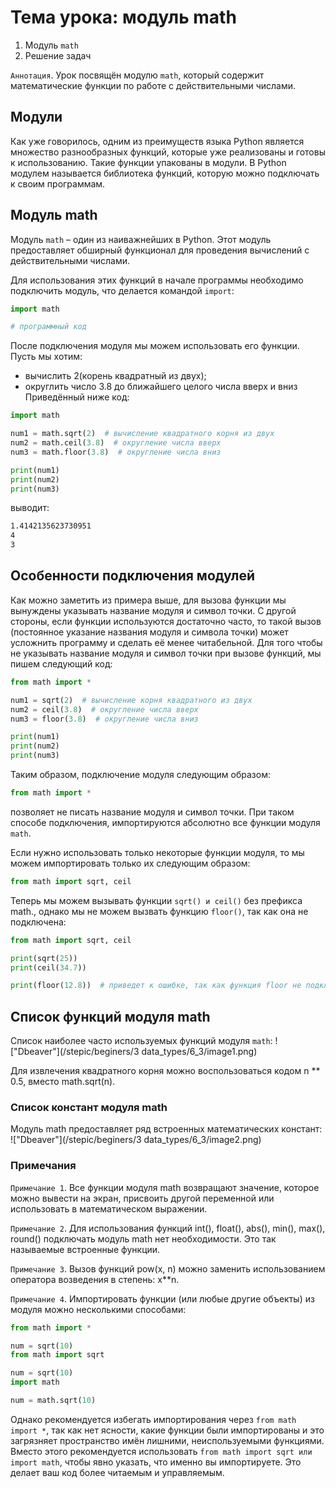 # Тема урока: модуль math

1. Модуль `math`
2. Решение задач

`Аннотация`. Урок посвящён модулю `math`, который содержит математические функции по работе с действительными числами.

## Модули

Как уже говорилось, одним из преимуществ языка Python является множество разнообразных функций, которые уже реализованы
и готовы к использованию. Такие функции упакованы в модули. В Python модулем называется библиотека функций, которую
можно подключать к своим программам.

## Модуль math

Модуль `math` – один из наиважнейших в Python. Этот модуль предоставляет обширный функционал для проведения вычислений с
действительными числами.

Для использования этих функций в начале программы необходимо подключить модуль, что делается командой `import`:

```python
import math

# программный код
```

После подключения модуля мы можем использовать его функции. Пусть мы хотим:

- вычислить 2(корень квадратный из двух);
- округлить число 3.8 до ближайшего целого числа вверх и вниз
  Приведённый ниже код:

```python
import math

num1 = math.sqrt(2)  # вычисление квадратного корня из двух
num2 = math.ceil(3.8)  # округление числа вверх
num3 = math.floor(3.8)  # округление числа вниз

print(num1)
print(num2)
print(num3)
```

выводит:

```html
1.4142135623730951
4
3
```

## Особенности подключения модулей

Как можно заметить из примера выше, для вызова функции мы вынуждены указывать название модуля и символ точки. С другой
стороны, если функции используются достаточно часто, то такой вызов (постоянное указание названия модуля и символа
точки) может усложнить программу и сделать её менее читабельной. Для того чтобы не указывать название модуля и символ
точки при вызове функций, мы пишем следующий код:

```python
from math import *

num1 = sqrt(2)  # вычисление корня квадратного из двух
num2 = ceil(3.8)  # округление числа вверх
num3 = floor(3.8)  # округление числа вниз

print(num1)
print(num2)
print(num3)
```

Таким образом, подключение модуля следующим образом:

```python
from math import *
```

позволяет не писать название модуля и символ точки. При таком способе подключения, импортируются абсолютно все функции
модуля `math`.

Если нужно использовать только некоторые функции модуля, то мы можем импортировать только их следующим образом:

```python
from math import sqrt, ceil
```

Теперь мы можем вызывать функции `sqrt() и ceil()` без префикса math., однако мы не можем вызвать функцию `floor()`, так
как
она не подключена:

```python
from math import sqrt, ceil

print(sqrt(25))
print(ceil(34.7))

print(floor(12.8))  # приведет к ошибке, так как функция floor не подключена
```

## Список функций модуля math

Список наиболее часто используемых функций модуля `math`:
!["Dbeaver"](/stepic/beginers/3 data_types/6_3/image1.png)

Для извлечения квадратного корня можно воспользоваться кодом n ** 0.5, вместо math.sqrt(n).

### Список констант модуля math

Модуль math предоставляет ряд встроенных математических констант:
!["Dbeaver"](/stepic/beginers/3 data_types/6_3/image2.png)

### Примечания

`Примечание 1`. Все функции модуля math возвращают значение, которое можно вывести на экран, присвоить другой переменной
или использовать в математическом выражении.

`Примечание 2`. Для использования функций int(), float(), abs(), min(), max(), round() подключать модуль math нет
необходимости. Это так называемые встроенные функции.

`Примечание 3`. Вызов функций pow(x, n) можно заменить использованием оператора возведения в степень: x**n.

`Примечание 4`. Импортировать функции (или любые другие объекты) из модуля можно несколькими способами:

```python
from math import *

num = sqrt(10)
from math import sqrt

num = sqrt(10)
import math

num = math.sqrt(10)
```

Однако рекомендуется избегать импортирования через `from math import *`, так как нет ясности, какие функции были
импортированы и это загрязняет пространство имён лишними, неиспользуемыми функциями. Вместо этого рекомендуется
использовать `from math import sqrt или import math`, чтобы явно указать, что именно вы импортируете. Это делает ваш код
более читаемым и управляемым.